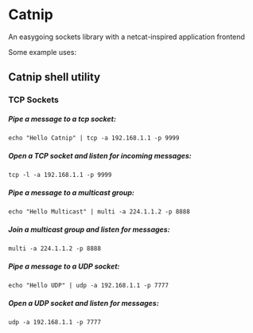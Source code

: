 # Catnip
An easygoing sockets library with a netcat-inspired application frontend

Some example uses:

## Catnip shell utility
### TCP Sockets
##### Pipe a message to a tcp socket:
`echo "Hello Catnip" | tcp -a 192.168.1.1 -p 9999`

##### Open a TCP socket and listen for incoming messages:
`tcp -l -a 192.168.1.1 -p 9999`

##### Pipe a message to a multicast group:
`echo "Hello Multicast" | multi -a 224.1.1.2 -p 8888`

##### Join a multicast group and listen for messages:
`multi -a 224.1.1.2 -p 8888`

##### Pipe a message to a UDP socket:
`echo "Hello UDP" | udp -a 192.168.1.1 -p 7777`

##### Open a UDP socket and listen for messages:
`udp -a 192.168.1.1 -p 7777`
